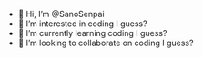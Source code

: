 - 👋 Hi, I’m @SanoSenpai
- 👀 I’m interested in coding I guess?
- 🌱 I’m currently learning coding I guess?
- 💞️ I’m looking to collaborate on coding I guess?
<!-- - 📫 How to reach me on coding? -->

<!---
SanoSenpai/SanoSenpai is a ✨ special ✨ repository because its `README.md` (this file) appears on your GitHub profile.
You can click the Preview link to take a look at your changes.
--->
